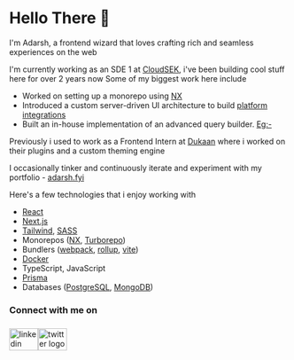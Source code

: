 <h1 align="left">Hello There 👋</h1>

<p align="left">I'm Adarsh, a frontend wizard that loves crafting rich and seamless experiences on the web</p>

I'm currently working as an SDE 1 at [CloudSEK](https://cloudsek.com), i've been building cool stuff here for over 2 years now
Some of my biggest work here include
- Worked on setting up a monorepo using [NX](https://nx.dev)
- Introduced a custom server-driven UI architecture to build [platform integrations](https://www.cloudsek.com/integrations)
- Built an in-house implementation of an advanced query builder. [Eg:-](https://react-querybuilder.js.org/)

Previously i used to work as a Frontend Intern at [Dukaan](https://mydukaan.io/) where i worked on their plugins and a custom theming engine

I occasionally tinker and continuously iterate and experiment with my portfolio - [adarsh.fyi](https://adarsh.fyi)

Here's a few technologies that i enjoy working with 

- [React](https://react.dev/)
- [Next.js](https://nextjs.org/)
- [Tailwind](https://tailwindcss.com/), [SASS](https://sass-lang.com/)
- Monorepos ([NX](https://nx.dev/), [Turborepo](https://turbo.build/repo/docs))
- Bundlers ([webpack](https://webpack.js.org/), [rollup](https://rollupjs.org/), [vite](https://vitejs.dev/))
- [Docker](https://www.docker.com/)
- TypeScript, JavaScript
- [Prisma](https://www.prisma.io/)
- Databases ([PostgreSQL](https://www.postgresql.org/), [MongoDB](https://www.mongodb.com/))

<h3 align="left">Connect with me on</h3>

###

<div align="left"><a href="https://www.linkedin.com/in/adarsh-sulegai/" target="_blank"><img src="https://raw.githubusercontent.com/maurodesouza/profile-readme-generator/master/src/assets/icons/social/linkedin/default.svg" width="52" height="40" alt="linkedin logo"  /></a><a href="https://twitter.com/adarshsulegai50" target="_blank"><img src="https://raw.githubusercontent.com/maurodesouza/profile-readme-generator/master/src/assets/icons/social/twitter/default.svg" width="52" height="40" alt="twitter logo"  /></a></div>

###
